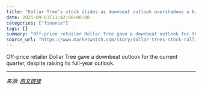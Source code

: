 ```yaml
---
title: "Dollar Tree’s stock slides as downbeat outlook overshadows a big earnings beat"
date: 2025-09-03T11:42:00+08:00
categories: ["finance"]
tags: []
summary: "Off-price retailer Dollar Tree gave a downbeat outlook for the current quarter, despite raising its full-year outlook."
source_url: "https://www.marketwatch.com/story/dollar-trees-stock-rallies-after-a-big-earnings-beat-as-people-shopped-and-spent-more-77ac7ca6?mod=mw_rss_topstories"
---
```


Off-price retailer Dollar Tree gave a downbeat outlook for the current quarter, despite raising its full-year outlook.

---

*来源: [原文链接](https://www.marketwatch.com/story/dollar-trees-stock-rallies-after-a-big-earnings-beat-as-people-shopped-and-spent-more-77ac7ca6?mod=mw_rss_topstories)*
